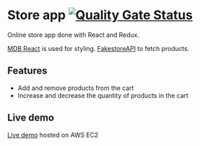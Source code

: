 # Store app [![Quality Gate Status](https://sonarcloud.io/api/project_badges/measure?project=jekku123_ts-redux-online-store&metric=alert_status)](https://sonarcloud.io/summary/new_code?id=jekku123_ts-redux-online-store)

Online store app done with React and Redux.

[MDB React](https://mdbootstrap.com/docs/react/) is used for styling.
[FakestoreAPI](https://fakestoreapi.com/) to fetch products.

## Features

- Add and remove products from the cart
- Increase and decrease the quantity of products in the cart

## Live demo

[Live demo](http://13.49.125.65:3000/) hosted on AWS EC2
